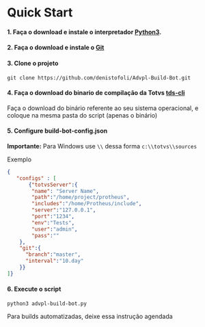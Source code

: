 # Quick Start

#### 1. Faça o download e instale o interpretador [Python3](https://www.python.org/).

#### 2. Faça o download e instale o [Git](https://git-scm.com/)

#### 3. Clone o projeto
```git clone https://github.com/denistofoli/Advpl-Build-Bot.git```

#### 4. Faça o download do binario de compilação da Totvs [tds-cli](https://github.com/totvs/tds-ls)
Faça o download do binário referente ao seu sistema operacional, e coloque na mesma pasta do script (apenas o binário)

#### 5. Configure build-bot-config.json
**Importante:** Para Windows use ```\\``` dessa forma ```c:\\totvs\\sources```

Exemplo
```json
{
   "configs" : [
       {"totvsServer":{
        "name": "Server Name",
        "path":"/home/project/protheus",
        "includes":"/home/Protheus/include",
        "server":"127.0.0.1",
        "port":"1234",
        "env":"Tests",
        "user":"admin",
        "pass":""
    },
    "git":{
      "branch":"master",
      "interval":"10.day"  
    }}
]}
```

#### 6. Execute o script
```python3 advpl-build-bot.py```

Para builds automatizadas, deixe essa instrução agendada
